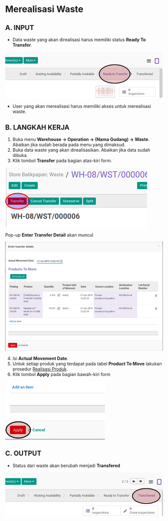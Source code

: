 # Merealisasi Waste

## A. INPUT

* Data waste yang akan direalisasi harus memiliki status **Ready To Transfer**.

![](../../img/waste/status-ready-to-transfer.png)

* User yang akan merealisasi harus memiliki akses untuk merealisasi waste.

## B. LANGKAH KERJA

1. Buka menu **Warehouse -> Operation -> (Nama Gudang) -> Waste**. Abaikan jika sudah berada
pada menu yang dimaksud.
2. Buka data waste yang akan direalisasikan. Abaikan jika data sudah dibuka.
3. Klik tombol **Transfer** pada bagian atas-kiri form.

![](../../img/waste/tombol-transfer.png)

Pop-up **Enter Transfer Detail** akan muncul

![](../../img/waste/pop-up-enter-transfer-detail.png)

4. Isi **Actual Movement Date**.
5. Untuk setiap produk yang terdapat pada tabel **Product To Move** lakukan prosedur [Realisasi Produk](./transfer-produk.md).
6. Klik tombol **Apply** pada bagian bawah-kiri form

![](../../img/waste/tombol-apply-transfer-detail.png)

## C. OUTPUT

* Status dari waste akan berubah menjadi **Transfered**

![](../../img/waste/status-transfered.png)
